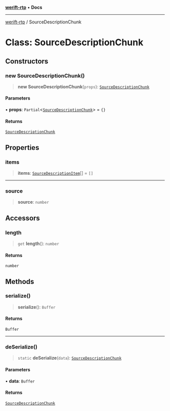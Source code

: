 [**werift-rtp**](../README.md) • **Docs**

***

[werift-rtp](../globals.md) / SourceDescriptionChunk

# Class: SourceDescriptionChunk

## Constructors

### new SourceDescriptionChunk()

> **new SourceDescriptionChunk**(`props`): [`SourceDescriptionChunk`](SourceDescriptionChunk.md)

#### Parameters

• **props**: `Partial`\<[`SourceDescriptionChunk`](SourceDescriptionChunk.md)\> = `{}`

#### Returns

[`SourceDescriptionChunk`](SourceDescriptionChunk.md)

## Properties

### items

> **items**: [`SourceDescriptionItem`](SourceDescriptionItem.md)[] = `[]`

***

### source

> **source**: `number`

## Accessors

### length

> `get` **length**(): `number`

#### Returns

`number`

## Methods

### serialize()

> **serialize**(): `Buffer`

#### Returns

`Buffer`

***

### deSerialize()

> `static` **deSerialize**(`data`): [`SourceDescriptionChunk`](SourceDescriptionChunk.md)

#### Parameters

• **data**: `Buffer`

#### Returns

[`SourceDescriptionChunk`](SourceDescriptionChunk.md)
